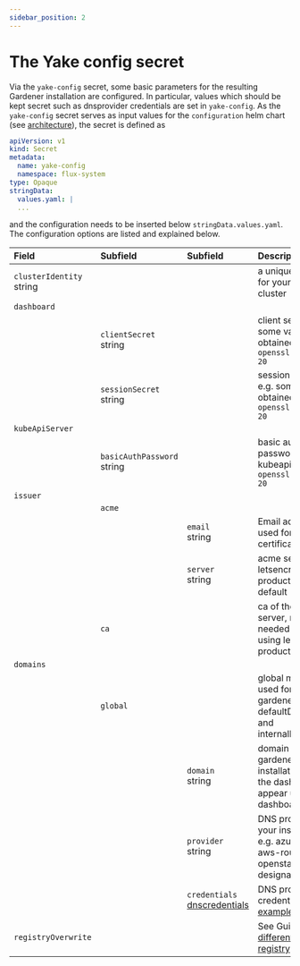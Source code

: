 ```yaml
---
sidebar_position: 2
---
```


# The Yake config secret
Via the `yake-config` secret, some basic parameters for the resulting Gardener installation are configured. In particular, values which should be kept secret such as dnsprovider credentials are set in `yake-config`.
As the `yake-config` secret serves as input values for the `configuration` helm chart (see [architecture](./architecture.md)), the secret is defined as

```yaml
apiVersion: v1
kind: Secret
metadata:
  name: yake-config
  namespace: flux-system
type: Opaque
stringData:
  values.yaml: |
  ...
```

and the configuration needs to be inserted below `stringData.values.yaml`. The configuration options are listed and explained below.

| Field                          | Subfield                         | Subfield                                                                                                       | Description                                                                                                       |
| :----------------------------- | :------------------------------- | :------------------------------------------------------------------------------------------------------------- | :---------------------------------------------------------------------------------------------------------------- |
| `clusterIdentity` <br />string |                                  |                                                                                                                | a unique identifier for your garden cluster                                                                       |
| `dashboard`                    |                                  |                                                                                                                |                                                                                                                   |
|                                | `clientSecret` <br />string      |                                                                                                                | client secret e.g. some value obtained by `openssl rand -hex 20`                                                  |
|                                | `sessionSecret` <br />string     |                                                                                                                | session secret e.g. some value obtained by `openssl rand -hex 20`                                                 |
| `kubeApiServer`                |                                  |                                                                                                                |                                                                                                                   |
|                                | `basicAuthPassword` <br />string |                                                                                                                | basic auth password for kubeapiserver e.g. `openssl rand -hex 20`                                                 |
| `issuer`                       |                                  |                                                                                                                |                                                                                                                   |
|                                | `acme`                           |                                                                                                                |                                                                                                                   |
|                                |                                  | `email` <br />string                                                                                           | Email address used for certificate handlin                                                                        |
|                                |                                  | `server` <br />string                                                                                          | acme server, letsencryp production by default                                                                     |
|                                | `ca`                             |                                                                                                                | ca of the acme server, not needed when using letsencrypt production                                               |
| `domains`                      |                                  |                                                                                                                |                                                                                                                   |
|                                | `global`                         |                                                                                                                | global means used for ingress, gardener defaultDomain and internalDomain                                          |
|                                |                                  | `domain` <br />string                                                                                          | domain for your gardener installation, e.g. the dashboard will appear under dashboard.domain                      |
|                                |                                  | `provider` <br />string                                                                                        | DNS provider for your installation, e.g. azure-dns, aws-route53, openstack-designate etc.                         |
|                                |                                  | `credentials` <br />[dnscredentials](https://github.com/gardener/external-dns-management/tree/master/examples) | DNS provider credential, see [examples](https://github.com/gardener/external-dns-management/tree/master/examples) |
| `registryOverwrite`            |                                  |                                                                                                                | See Guide [Use different container registry](../guides/registryOverwrite.md)                                       |
